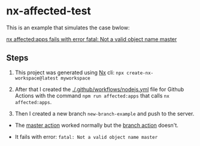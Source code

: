 # nx-affected-test

This is an example that simulates the case bwlow:

[nx affected:apps fails with error fatal: Not a valid object name master](https://github.com/nrwl/nx/issues/2170)

## Steps

1. This project was generated using [Nx](https://nx.dev) cli: `npx create-nx-workspace@latest myworkspace`

2. After that I created the [./.github/workflows/nodejs.yml](./.github/workflows/nodejs.yml#L24) file for Github Actions with the command `npm run affected:apps` that calls `nx affected:apps`.

3. Then I created a new branch `new-branch-example` and push to the server.

* The [master action](https://github.com/DedoxBR/nx-affected-test/runs/467941766?check_suite_focus=true) worked normally but the [branch action](https://github.com/DedoxBR/nx-affected-test/runs/467947195?check_suite_focus=true) doesn't.

* It fails with error: `fatal: Not a valid object name master`
